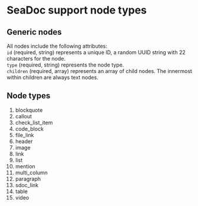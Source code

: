 # SeaDoc support node types

## Generic nodes
All nodes include the following attributes:  
`id` (required, string) represents a unique ID, a random UUID string with 22 characters for the node.  
`type` (required, string) represents the node type.  
`children` (required, array) represents an array of child nodes. The innermost within children are always text nodes.

## Node types
1. blockquote
2. callout
3. check_list_item
4. code_block
5. file_link
6. header
7. image
8. link
9. list
10. mention
11. multi_column
12. paragraph
13. sdoc_link
14. table
15. video

